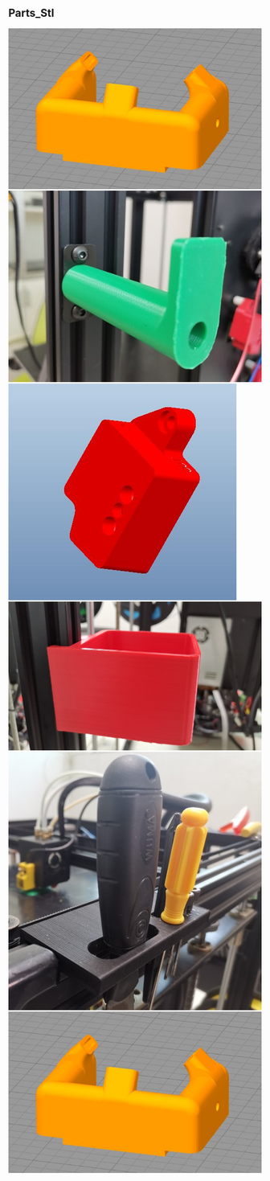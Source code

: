## Parts_Stl
![](../../../Parts_Stl/fan_duck_m4_v3.jpg)
![](../../../Parts_Stl/FilamentSpoolBracket.jpg)
![](../../../Parts_Stl/FRODV6.jpg)
![](../../../Parts_Stl/Recyclebin.jpg)
![](../../../Parts_Stl/Z9_tool_supports.jpg)
![](../../../Parts_Stl/fan_duck_m4_v3.jpg)
